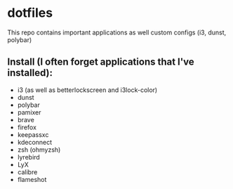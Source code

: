 # dotfiles
This repo contains important applications as well custom configs (i3, dunst, polybar)

## Install (I often forget applications that I've installed):
- i3 (as well as betterlockscreen and i3lock-color)
- dunst
- polybar
- pamixer
- brave
- firefox
- keepassxc
- kdeconnect
- zsh (ohmyzsh)
- lyrebird
- LyX
- calibre
- flameshot
